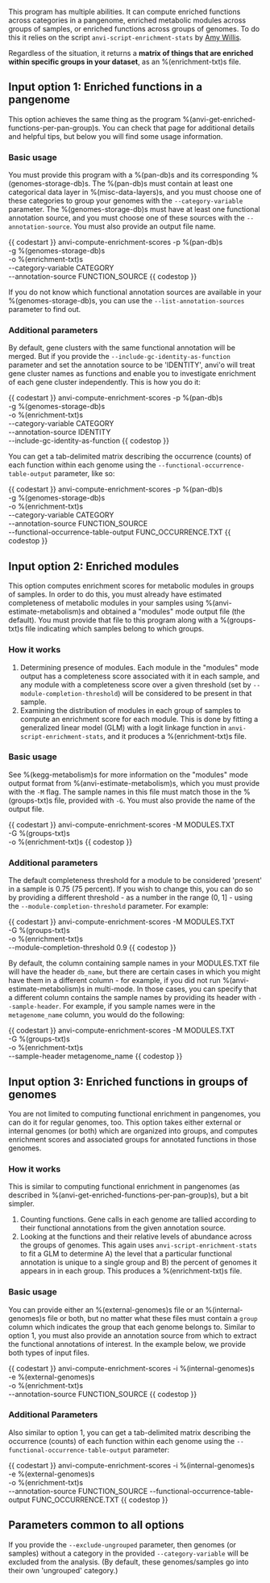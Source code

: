 This program has multiple abilities. It can compute enriched functions across categories in a pangenome, enriched metabolic modules across groups of samples, or enriched functions across groups of genomes. To do this it relies on the script `anvi-script-enrichment-stats` by [Amy Willis](https://github.com/adw96).

Regardless of the situation, it returns a **matrix of things that are enriched within specific groups in your dataset**, as an %(enrichment-txt)s file.

## Input option 1: Enriched functions in a pangenome

This option achieves the same thing as the program %(anvi-get-enriched-functions-per-pan-group)s. You can check that page for additional details and helpful tips, but below you will find some usage information.

### Basic usage

You must provide this program with a %(pan-db)s and its corresponding %(genomes-storage-db)s. The %(pan-db)s must contain at least one categorical data layer in %(misc-data-layers)s, and you must choose one of these categories to group your genomes with the `--category-variable` parameter. The %(genomes-storage-db)s must have at least one functional annotation source, and you must choose one of these sources with the `--annotation-source`. You must also provide an output file name.

{{ codestart }}
anvi-compute-enrichment-scores -p %(pan-db)s\
                               -g %(genomes-storage-db)s \
                               -o %(enrichment-txt)s \
                               --category-variable CATEGORY \
                               --annotation-source FUNCTION_SOURCE
{{ codestop }}

If you do not know which functional annotation sources are available in your %(genomes-storage-db)s, you can use the `--list-annotation-sources` parameter to find out.

### Additional parameters

By default, gene clusters with the same functional annotation will be merged. But if you provide the `--include-gc-identity-as-function` parameter and set the annotation source to be 'IDENTITY', anvi'o will treat gene cluster names as functions and enable you to investigate enrichment of each gene cluster independently. This is how you do it:

{{ codestart }}
anvi-compute-enrichment-scores -p %(pan-db)s\
                               -g %(genomes-storage-db)s \
                               -o %(enrichment-txt)s \
                               --category-variable CATEGORY \
                               --annotation-source IDENTITY \
                               --include-gc-identity-as-function
{{ codestop }}

You can get a tab-delimited matrix describing the occurrence (counts) of each function within each genome using the `--functional-occurrence-table-output` parameter, like so:

{{ codestart }}
anvi-compute-enrichment-scores -p %(pan-db)s\
                               -g %(genomes-storage-db)s \
                               -o %(enrichment-txt)s \
                               --category-variable CATEGORY \
                               --annotation-source FUNCTION_SOURCE \
                               --functional-occurrence-table-output FUNC_OCCURRENCE.TXT
{{ codestop }}

## Input option 2: Enriched modules

This option computes enrichment scores for metabolic modules in groups of samples. In order to do this, you must already have estimated completeness of metabolic modules in your samples using %(anvi-estimate-metabolism)s and obtained a "modules" mode output file (the default). You must provide that file to this program along with a %(groups-txt)s file indicating which samples belong to which groups.

### How it works

1. Determining presence of modules. Each module in the "modules" mode output has a completeness score associated with it in each sample, and any module with a completeness score over a given threshold (set by `--module-completion-threshold`) will be considered to be present in that sample.
2. Examining the distribution of modules in each group of samples to compute an enrichment score for each module. This is done by fitting a generalized linear model (GLM) with a logit linkage function in `anvi-script-enrichment-stats`, and it produces a %(enrichment-txt)s file.

### Basic usage

See %(kegg-metabolism)s for more information on the "modules" mode output format from %(anvi-estimate-metabolism)s, which you must provide with the `-M` flag. The sample names in this file must match those in the %(groups-txt)s file, provided with `-G`. You must also provide the name of the output file.

{{ codestart }}
anvi-compute-enrichment-scores -M MODULES.TXT \
                               -G %(groups-txt)s \
                               -o %(enrichment-txt)s
{{ codestop }}

### Additional parameters

The default completeness threshold for a module to be considered 'present' in a sample is 0.75 (75 percent). If you wish to change this, you can do so by providing a different threshold - as a number in the range (0, 1] - using the `--module-completion-threshold` parameter. For example:

{{ codestart }}
anvi-compute-enrichment-scores -M MODULES.TXT \
                               -G %(groups-txt)s \
                               -o %(enrichment-txt)s \
                               --module-completion-threshold 0.9
{{ codestop }}

By default, the column containing sample names in your MODULES.TXT file will have the header `db_name`, but there are certain cases in which you might have them in a different column - for example, if you did not run %(anvi-estimate-metabolism)s in multi-mode. In those cases, you can specify that a different column contains the sample names by providing its header with `--sample-header`. For example, if you sample names were in the `metagenome_name` column, you would do the following:

{{ codestart }}
anvi-compute-enrichment-scores -M MODULES.TXT \
                               -G %(groups-txt)s \
                               -o %(enrichment-txt)s \
                               --sample-header metagenome_name
{{ codestop }}


## Input option 3: Enriched functions in groups of genomes

You are not limited to computing functional enrichment in pangenomes, you can do it for regular genomes, too. This option takes either external or internal genomes (or both) which are organized into groups, and computes enrichment scores and associated groups for annotated functions in those genomes.

### How it works

This is similar to computing functional enrichment in pangenomes (as described in %(anvi-get-enriched-functions-per-pan-group)s), but a bit simpler.

1. Counting functions. Gene calls in each genome are tallied according to their functional annotations from the given annotation source.
2. Looking at the functions and their relative levels of abundance across the groups of genomes. This again uses `anvi-script-enrichment-stats` to fit a GLM to determine A) the level that a particular functional annotation is unique to a single group and B) the percent of genomes it appears in in each group. This produces a %(enrichment-txt)s file.

### Basic usage

You can provide either an %(external-genomes)s file or an %(internal-genomes)s file or both, but no matter what these files must contain a `group` column which indicates the group that each genome belongs to. Similar to option 1, you must also provide an annotation source from which to extract the functional annotations of interest. In the example below, we provide both types of input files.

{{ codestart }}
anvi-compute-enrichment-scores -i %(internal-genomes)s\
                               -e %(external-genomes)s \
                               -o %(enrichment-txt)s \
                               --annotation-source FUNCTION_SOURCE
{{ codestop }}

### Additional Parameters

Also similar to option 1, you can get a tab-delimited matrix describing the occurrence (counts) of each function within each genome using the `--functional-occurrence-table-output` parameter:

{{ codestart }}
anvi-compute-enrichment-scores -i %(internal-genomes)s\
                               -e %(external-genomes)s \
                               -o %(enrichment-txt)s \
                               --annotation-source FUNCTION_SOURCE
                               --functional-occurrence-table-output FUNC_OCCURRENCE.TXT
{{ codestop }}


## Parameters common to all options

If you provide the `--exclude-ungrouped` parameter, then genomes (or samples) without a category in the provided `--category-variable` will be excluded from the analysis. (By default, these genomes/samples go into their own 'ungrouped' category.)
